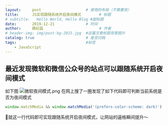```yaml
---
layout:     post   				    # 使用的布局（不需要改）
title:      JS实现跟随系统开启夜间模式		  # 标题 
# subtitle:   Hello World, Hello Blog #副标题
date:       2019-12-21 				# 时间
author:     薛纪昌 						# 作者
# header-img: img/post-bg-2015.jpg 	#这篇文章标题背景图片
catalog: true 						# 是否归档
tags:								#标签
    - JavaScript
---
```


## 最近发现微软和微信公众号的站点可以跟随系统开启夜间模式
如下图
![微软夜间模式.png](https://ww1.sinaimg.cn/large/0068zxMtly1gcbuq7zommj30z30qb7ap.jpg)
在网上搜了一圈发现了如下代码即可判断当前系统是否为夜间模式
```javascript
window.matchMedia && window.matchMedia('(prefers-color-scheme: dark)').matches
```
就这一行代码即可实现跟随系统开启夜间模式，让网站的逼格瞬间提升～